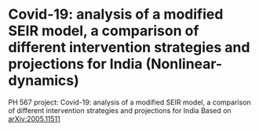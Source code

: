 # Covid-19: analysis of a modified SEIR model, a comparison of different intervention strategies and projections for India (Nonlinear-dynamics)
PH 567 project: Covid-19: analysis of a modified SEIR model, a comparison of different intervention strategies and projections for India
Based on [arXiv:2005.11511](https://arxiv.org/abs/2005.11511)
